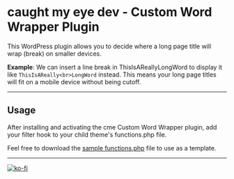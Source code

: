 # caught my eye dev - Custom Word Wrapper Plugin

This WordPress plugin allows you to decide where a long page title will wrap (break) on smaller devices.

**Example**: We can insert a line break in ThisIsAReallyLongWord to display it like `ThisIsAReally<br>LongWord` instead. This means your long page titles will fit on a mobile device without being cutoff.

---

## Usage

After installing and activating the cme Custom Word Wrapper plugin, add your filter hook to your child theme's functions.php file.

Feel free to download the [sample functions.php](https://github.com/marklchaves/cme-wordwrapper/blob/master/sample-functions.php) file to use as a template.

---

[![ko-fi](https://www.ko-fi.com/img/githubbutton_sm.svg)](https://ko-fi.com/D1D7YARD)
